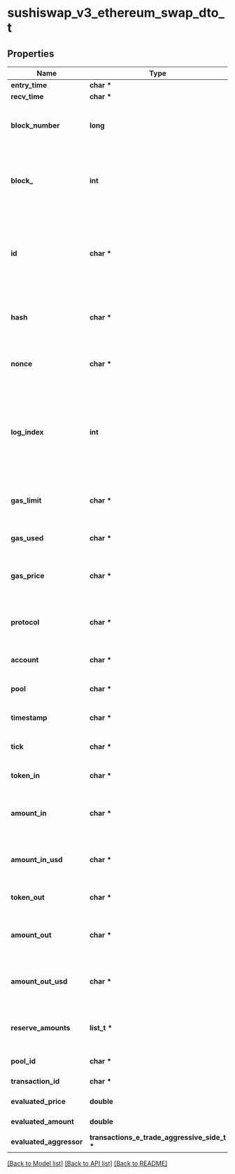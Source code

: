 # sushiswap_v3_ethereum_swap_dto_t

## Properties
Name | Type | Description | Notes
------------ | ------------- | ------------- | -------------
**entry_time** | **char \*** |  | [optional] 
**recv_time** | **char \*** |  | [optional] 
**block_number** | **long** | Number of block in which entity was recorded. | [optional] 
**block_** | **int** | Block number in which the swap operation was recorded. | [optional] 
**id** | **char \*** | Unique string identifier of the swap operation, format: (transaction hash)-(log index). | [optional] 
**hash** | **char \*** | Transaction hash of the transaction that emitted this event. | [optional] 
**nonce** | **char \*** | Nonce of the transaction that emitted this event. | [optional] 
**log_index** | **int** | Event log index. For transactions that don&#39;t emit event, create arbitrary index starting from 0. | [optional] 
**gas_limit** | **char \*** | Gas limit of the transaction that emitted this event. | [optional] 
**gas_used** | **char \*** | Gas used in this transaction. | [optional] 
**gas_price** | **char \*** | Gas price of the transaction that emitted this event. | [optional] 
**protocol** | **char \*** | The protocol this transaction belongs to. | [optional] 
**account** | **char \*** | Account that emitted this event. | [optional] 
**pool** | **char \*** | The pool involving this event. | [optional] 
**timestamp** | **char \*** | Timestamp of this event. | [optional] 
**tick** | **char \*** | Tick of the swap operation. | [optional] 
**token_in** | **char \*** | Token deposited into pool. | [optional] 
**amount_in** | **char \*** | Amount of token deposited into pool in native units. | [optional] 
**amount_in_usd** | **char \*** | Amount of token deposited into pool in USD. | [optional] 
**token_out** | **char \*** | Token withdrawn from pool. | [optional] 
**amount_out** | **char \*** | Amount of token withdrawn from pool in native units. | [optional] 
**amount_out_usd** | **char \*** | Amount of token withdrawn from pool in USD. | [optional] 
**reserve_amounts** | **list_t \*** | Amount of input tokens in the liquidity pool. | [optional] 
**pool_id** | **char \*** |  | [optional] [readonly] 
**transaction_id** | **char \*** |  | [optional] [readonly] 
**evaluated_price** | **double** |  | [optional] [readonly] 
**evaluated_amount** | **double** |  | [optional] [readonly] 
**evaluated_aggressor** | **transactions_e_trade_aggressive_side_t \*** |  | [optional] 

[[Back to Model list]](../README.md#documentation-for-models) [[Back to API list]](../README.md#documentation-for-api-endpoints) [[Back to README]](../README.md)


